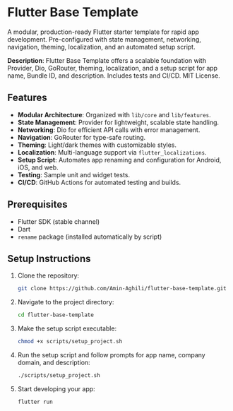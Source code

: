 # Flutter Base Template

A modular, production-ready Flutter starter template for rapid app development. Pre-configured with state management, networking, navigation, theming, localization, and an automated setup script.

**Description**: Flutter Base Template offers a scalable foundation with Provider, Dio, GoRouter, theming, localization, and a setup script for app name, Bundle ID, and description. Includes tests and CI/CD. MIT License.

## Features
- **Modular Architecture**: Organized with `lib/core` and `lib/features`.
- **State Management**: Provider for lightweight, scalable state handling.
- **Networking**: Dio for efficient API calls with error management.
- **Navigation**: GoRouter for type-safe routing.
- **Theming**: Light/dark themes with customizable styles.
- **Localization**: Multi-language support via `flutter_localizations`.
- **Setup Script**: Automates app renaming and configuration for Android, iOS, and web.
- **Testing**: Sample unit and widget tests.
- **CI/CD**: GitHub Actions for automated testing and builds.

## Prerequisites
- Flutter SDK (stable channel)
- Dart
- `rename` package (installed automatically by script)

## Setup Instructions
1. Clone the repository:
   ```bash
   git clone https://github.com/Amin-Aghili/flutter-base-template.git
   ```
2. Navigate to the project directory:
   ```bash
   cd flutter-base-template
   ```
3. Make the setup script executable:
   ```bash
   chmod +x scripts/setup_project.sh
   ```
4. Run the setup script and follow prompts for app name, company domain, and description:
   ```bash
   ./scripts/setup_project.sh
   ```
5. Start developing your app:
   ```bash
   flutter run
   ```
